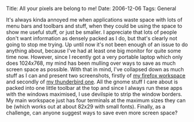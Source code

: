 Title: All your pixels are belong to me!
Date: 2006-12-06
Tags: General

It's always kinda annoyed me when applications waste space with lots of menu bars and toolbars and stuff, when they could be using the space to show me useful stuff, or just be smaller.
I appreciate that lots of people don't want information as densely packed as I do, but that's clearly not going to stop me trying. Up until now it's not been enough of an issue to do anything about, because I've had at least one big monitor for quite some time now.
However, since I recently got a very portable laptop which only does 1024x768, my mind has been mulling over ways to save as much screen space as possible.
With that in mind, I've collapsed down as much stuff as I can and present two screenshots, firstly of [my firefox workspace](http://www.pointlessrubbish.net/waishou-2006-12-06-firefox.png) and secondly of [my thunderbird one](http://www.pointlessrubbish.net/waishou-2006-12-06-thunderbird.png). All the gnome stuff I care about is packed into one little toolbar at the top and since I always run these apps with the windows maximised, I use devilspie to strip the window borders. My main workspace just has four terminals at the maximum sizes they can be (which works out at about 82x29 with small fonts).
Finally, as a challenge, can anyone suggest ways to save even more screen space?
